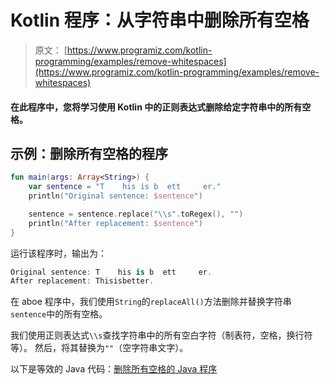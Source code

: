 # Kotlin 程序：从字符串中删除所有空格

> 原文： [https://www.programiz.com/kotlin-programming/examples/remove-whitespaces](https://www.programiz.com/kotlin-programming/examples/remove-whitespaces)

#### 在此程序中，您将学习使用 Kotlin 中的正则表达式删除给定字符串中的所有空格。

## 示例：删除所有空格的程序

```kt
fun main(args: Array<String>) {
    var sentence = "T    his is b  ett     er."
    println("Original sentence: $sentence")

    sentence = sentence.replace("\\s".toRegex(), "")
    println("After replacement: $sentence")
}
```

运行该程序时，输出为：

```kt
Original sentence: T    his is b  ett     er.
After replacement: Thisisbetter.
```

在 aboe 程序中，我们使用`String`的`replaceAll()`方法删除并替换字符串`sentence`中的所有空格。

我们使用正则表达式`\\s`查找字符串中的所有空白字符（制表符，空格，换行符等）。 然后，将其替换为`""`（空字符串文字）。

以下是等效的 Java 代码：[删除所有空格的 Java 程序](/java-programming/examples/remove-whitespaces "Java program to remove all whitespaces")
